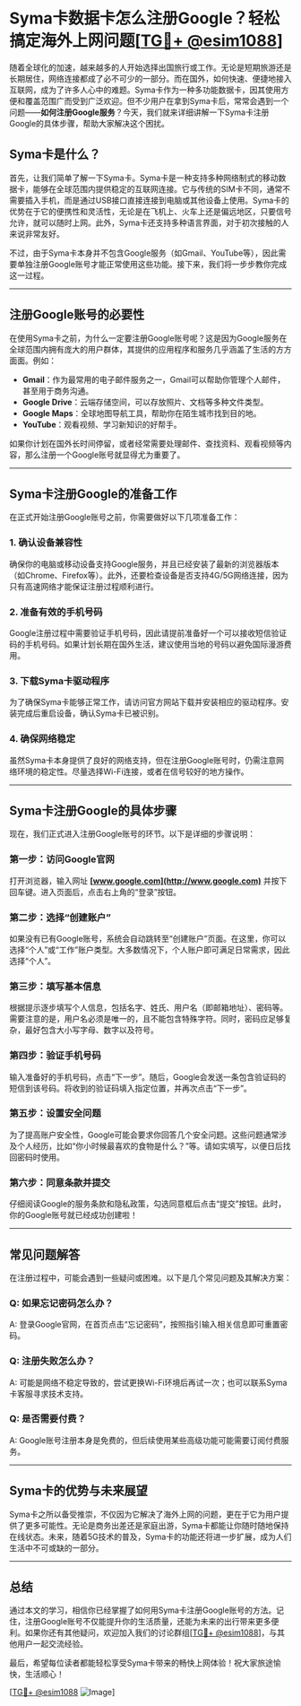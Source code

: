 # Syma卡数据卡怎么注册Google？轻松搞定海外上网问题[[TG💪+ @esim1088](https://t.me/s/esim1088)]

随着全球化的加速，越来越多的人开始选择出国旅行或工作。无论是短期旅游还是长期居住，网络连接都成了必不可少的一部分。而在国外，如何快速、便捷地接入互联网，成为了许多人心中的难题。Syma卡作为一种多功能数据卡，因其使用方便和覆盖范围广而受到广泛欢迎。但不少用户在拿到Syma卡后，常常会遇到一个问题——**如何注册Google服务**？今天，我们就来详细讲解一下Syma卡注册Google的具体步骤，帮助大家解决这个困扰。

## Syma卡是什么？

首先，让我们简单了解一下Syma卡。Syma卡是一种支持多种网络制式的移动数据卡，能够在全球范围内提供稳定的互联网连接。它与传统的SIM卡不同，通常不需要插入手机，而是通过USB接口直接连接到电脑或其他设备上使用。Syma卡的优势在于它的便携性和灵活性，无论是在飞机上、火车上还是偏远地区，只要信号允许，就可以随时上网。此外，Syma卡还支持多种语言界面，对于初次接触的人来说非常友好。

不过，由于Syma卡本身并不包含Google服务（如Gmail、YouTube等），因此需要单独注册Google账号才能正常使用这些功能。接下来，我们将一步步教你完成这一过程。

---

## 注册Google账号的必要性

在使用Syma卡之前，为什么一定要注册Google账号呢？这是因为Google服务在全球范围内拥有庞大的用户群体，其提供的应用程序和服务几乎涵盖了生活的方方面面。例如：

- **Gmail**：作为最常用的电子邮件服务之一，Gmail可以帮助你管理个人邮件，甚至用于商务沟通。
- **Google Drive**：云端存储空间，可以存放照片、文档等多种文件类型。
- **Google Maps**：全球地图导航工具，帮助你在陌生城市找到目的地。
- **YouTube**：观看视频、学习新知识的好帮手。

如果你计划在国外长时间停留，或者经常需要处理邮件、查找资料、观看视频等内容，那么注册一个Google账号就显得尤为重要了。

---

## Syma卡注册Google的准备工作

在正式开始注册Google账号之前，你需要做好以下几项准备工作：

### 1. 确认设备兼容性
确保你的电脑或移动设备支持Google服务，并且已经安装了最新的浏览器版本（如Chrome、Firefox等）。此外，还要检查设备是否支持4G/5G网络连接，因为只有高速网络才能保证注册过程顺利进行。

### 2. 准备有效的手机号码
Google注册过程中需要验证手机号码，因此请提前准备好一个可以接收短信验证码的手机号码。如果计划长期在国外生活，建议使用当地的号码以避免国际漫游费用。

### 3. 下载Syma卡驱动程序
为了确保Syma卡能够正常工作，请访问官方网站下载并安装相应的驱动程序。安装完成后重启设备，确认Syma卡已被识别。

### 4. 确保网络稳定
虽然Syma卡本身提供了良好的网络支持，但在注册Google账号时，仍需注意网络环境的稳定性。尽量选择Wi-Fi连接，或者在信号较好的地方操作。

---

## Syma卡注册Google的具体步骤

现在，我们正式进入注册Google账号的环节。以下是详细的步骤说明：

### 第一步：访问Google官网
打开浏览器，输入网址 **[www.google.com](http://www.google.com)** 并按下回车键。进入页面后，点击右上角的“登录”按钮。

### 第二步：选择“创建账户”
如果没有已有Google账号，系统会自动跳转至“创建账户”页面。在这里，你可以选择“个人”或“工作”账户类型。大多数情况下，个人账户即可满足日常需求，因此选择“个人”。

### 第三步：填写基本信息
根据提示逐步填写个人信息，包括名字、姓氏、用户名（即邮箱地址）、密码等。需要注意的是，用户名必须是唯一的，且不能包含特殊字符。同时，密码应足够复杂，最好包含大小写字母、数字以及符号。

### 第四步：验证手机号码
输入准备好的手机号码，点击“下一步”。随后，Google会发送一条包含验证码的短信到该号码。将收到的验证码填入指定位置，并再次点击“下一步”。

### 第五步：设置安全问题
为了提高账户安全性，Google可能会要求你回答几个安全问题。这些问题通常涉及个人经历，比如“你小时候最喜欢的食物是什么？”等。请如实填写，以便日后找回密码时使用。

### 第六步：同意条款并提交
仔细阅读Google的服务条款和隐私政策，勾选同意框后点击“提交”按钮。此时，你的Google账号就已经成功创建啦！

---

## 常见问题解答

在注册过程中，可能会遇到一些疑问或困难。以下是几个常见问题及其解决方案：

### Q: 如果忘记密码怎么办？
A: 登录Google官网，在首页点击“忘记密码”，按照指引输入相关信息即可重置密码。

### Q: 注册失败怎么办？
A: 可能是网络不稳定导致的，尝试更换Wi-Fi环境后再试一次；也可以联系Syma卡客服寻求技术支持。

### Q: 是否需要付费？
A: Google账号注册本身是免费的，但后续使用某些高级功能可能需要订阅付费服务。

---

## Syma卡的优势与未来展望

Syma卡之所以备受推崇，不仅因为它解决了海外上网的问题，更在于它为用户提供了更多可能性。无论是商务出差还是家庭出游，Syma卡都能让你随时随地保持在线状态。未来，随着5G技术的普及，Syma卡的功能还将进一步扩展，成为人们生活中不可或缺的一部分。

---

## 总结

通过本文的学习，相信你已经掌握了如何用Syma卡注册Google账号的方法。记住，注册Google账号不仅能提升你的生活质量，还能为未来的出行带来更多便利。如果你还有其他疑问，欢迎加入我们的讨论群组[[TG💪+ @esim1088](https://t.me/s/esim1088)]，与其他用户一起交流经验。

最后，希望每位读者都能轻松享受Syma卡带来的畅快上网体验！祝大家旅途愉快，生活顺心！

[[TG💪+ @esim1088](https://t.me/s/esim1088) ![Image](https://i.postimg.cc/4NQfJmqS/Snipaste-2025-05-13-00-14-12.png)]